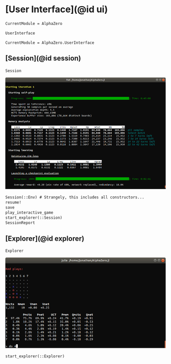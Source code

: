 # [User Interface](@id ui)

```@meta
CurrentModule = AlphaZero
```

```@docs
UserInterface
```

```@meta
CurrentModule = AlphaZero.UserInterface
```

## [Session](@id session)

```@docs
Session
```

![Session CLI (first iteration)](../assets/img/ui-first-iter.png)

```@docs
Session(::Env) # Strangely, this includes all constructors...
resume!
save
play_interactive_game
start_explorer(::Session)
SessionReport
```

## [Explorer](@id explorer)

```@docs
Explorer
```

![Explorer](../assets/img/explorer.png)

```@docs
start_explorer(::Explorer)
```
